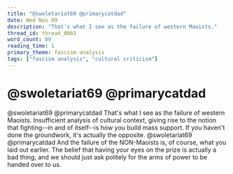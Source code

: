 ```yaml
---
title: "@swoletariat69 @primarycatdad"
date: Wed Nov 09
description: "That's what I see as the failure of western Maoists."
thread_id: thread_0063
word_count: 89
reading_time: 1
primary_theme: fascism analysis
tags: ["fascism analysis", "cultural criticism"]
---
```


# @swoletariat69 @primarycatdad

@swoletariat69 @primarycatdad That's what I see as the failure of western Maoists. Insufficient analysis of cultural context, giving rise to the notion that fighting--in and of itself--is how you build mass support. If you haven't done the groundwork, it's actually the opposite. @swoletariat69 @primarycatdad And the failure of the NON-Maoists is, of course, what you laid out earlier. The belief that having your eyes on the prize is actually a bad thing, and we should just ask politely for the arms of power to be handed over to us.